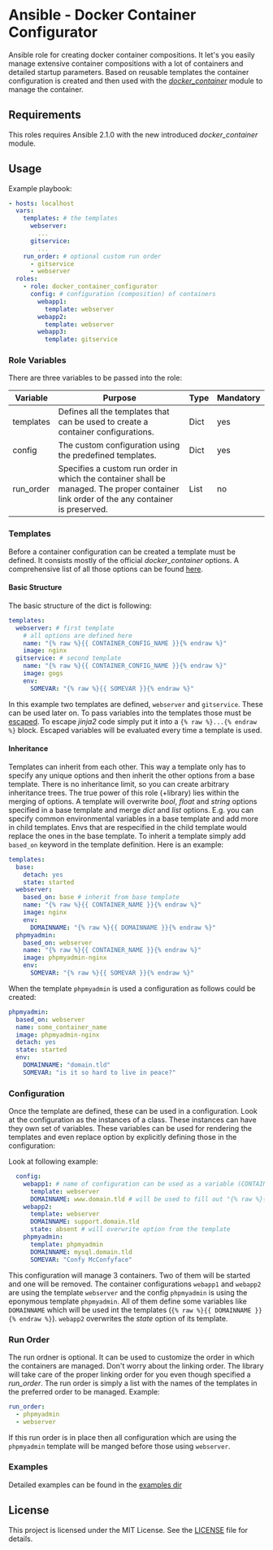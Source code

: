 # Ansible - Docker Container Configurator

Ansible role for creating docker container compositions. It let's you easily manage extensive container compositions with a lot of containers and detailed startup parameters. Based on reusable templates the container configuration is created and then used with the *[docker_container](http://docs.ansible.com/ansible/docker_container_module.html)* module to manage the container.

## Requirements

This roles requires Ansible 2.1.0 with the new introduced *docker_container* module.

## Usage

Example playbook:

```yaml
- hosts: localhost
  vars:
    templates: # the templates
      webserver:
        ...
      gitservice:
        ...
    run_order: # optional custom run order
      - gitservice
      - webserver
  roles:
    - role: docker_container_configurator
      config: # configuration (composition) of containers
        webapp1:
          template: webserver
        webapp2:
          template: webserver
        webapp3:
          template: gitservice
```

### Role Variables

There are three variables to be passed into the role:

Variable  | Purpose  | Type |  Mandatory
--------- | -------- | ---- | ----------
templates | Defines all the templates that can be used to create a container configurations. | Dict | yes
config    | The custom configuration using the predefined templates. | Dict | yes
run_order | Specifies a custom run order in which the container shall be managed. The proper container link order of the any container is preserved. | List | no

### Templates


Before a container configuration can be created a template must be defined. It consists mostly of the official *docker_container* options. A comprehensive list of all those options can be found [here](http://docs.ansible.com/ansible/docker_container_module.html).

#### Basic Structure

The basic structure of the dict is following:

```yaml
templates:
  webserver: # first template
    # all options are defined here
    name: "{% raw %}{{ CONTAINER_CONFIG_NAME }}{% endraw %}"
    image: nginx
  gitservice: # second template
    name: "{% raw %}{{ CONTAINER_CONFIG_NAME }}{% endraw %}"
    image: gogs
    env:
      SOMEVAR: "{% raw %}{{ SOMEVAR }}{% endraw %}"
```

In this example two templates are defined, `webserver` and `gitservice`. These can be used later on. To pass variables into the templates those must be [escaped](http://jinja.pocoo.org/docs/dev/templates/#escaping). To escape *jinja2* code simply put it into a `{% raw %}...{% endraw %}` block. Escaped variables will be evaluated every time a template is used.

#### Inheritance

Templates can inherit from each other. This way a template only has to specify any unique options and then inherit the other options from a base template. There is no inheritance limit, so you can create arbitrary inheritance trees. The true power of this role (+library) lies within the merging of options. A template will overwrite *bool*, *float* and *string* options specified in a base template and merge *dict* and *list* options. E.g. you can specify common environmental variables in a base template and add more in child templates. Envs that are respecified in the child template would replace the ones in the base template.
To inherit a template simply add `based_on` keyword in the template definition. Here is an example:

```yaml
templates:
  base:
    detach: yes
    state: started
  webserver:
    based_on: base # inherit from base template
    name: "{% raw %}{{ CONTAINER_NAME }}{% endraw %}"
    image: nginx
    env:
      DOMAINNAME: "{% raw %}{{ DOMAINNAME }}{% endraw %}"
  phpmyadmin:
    based_on: webserver
    name: "{% raw %}{{ CONTAINER_NAME }}{% endraw %}"
    image: phpmyadmin-nginx
    env:
      SOMEVAR: "{% raw %}{{ SOMEVAR }}{% endraw %}"
```

When the template `phpmyadmin` is used a configuration as follows could be created:

```yaml
phpmyadmin:
  based_on: webserver
  name: some_container_name
  image: phpmyadmin-nginx
  detach: yes
  state: started
  env:
    DOMAINNAME: "domain.tld"
    SOMEVAR: "is it so hard to live in peace?"
```

### Configuration

Once the template are defined, these can be used in a configuration. Look at the configuration as the instances of a class. These instances can have they own set of variables. These variables can be used for rendering the templates and even replace option by explicitly defining those in the configuration:

Look at following example:

```yaml
  config:
    webapp1: # name of configuration can be used as a variable (CONTAINER_CONFIG_NAME)
      template: webserver
      DOMAINNAME: www.domain.tld # will be used to fill out "{% raw %}{{ DOMAINNAME }}{% endraw %}" on runtime
    webapp2:
      template: webserver
      DOMAINNAME: support.domain.tld
      state: absent # will overwrite option from the template
    phpmyadmin:
      template: phpmyadmin
      DOMAINNAME: mysql.domain.tld
      SOMEVAR: "Confy McConfyface"
```

This configuration will manage 3 containers. Two of them will be started and one will be removed. The container configurations `webapp1` and `webapp2` are using the template `webserver` and the config `phpmyadmin` is using the eponymous template `phpmyadmin`. All of them define some variables like `DOMAINNAME` which will be used int the templates (`{% raw %}{{ DOMAINNAME }}{% endraw %}`). `webapp2` overwrites the *state* option of its template.

### Run Order

The run ordner is optional. It can be used to customize the order in which the containers are managed. Don't worry about the linking order. The library will take care of the proper linking order for you even though specified a *run_order*. The run order is simply a list with the names of the templates in the preferred order to be managed. Example:

```yaml
run_order:
  - phpmyadmin
  - webserver
```

If this run order is in place then all configuration which are using the `phpmyadmin` template will be manged before those using `webserver`.

### Examples

Detailed examples can be found in the [examples dir](examples/)

## License

This project is licensed under the MIT License. See the [LICENSE](LICENSE) file for details.
